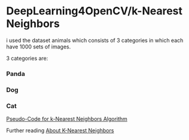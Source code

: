 # DeepLearning4OpenCV/k-Nearest Neighbors

i used the dataset animals which consists of 3 categories in which each have 1000 sets of images.

3 categories are:
<h3>Panda</h3>
<h3>Dog</h3>
<h3>Cat</h3>

<u>Pseudo-Code for k-Nearest Neighbors Algorithm</u>

<p>Further reading <span><a href="http://www.saedsayad.com/k_nearest_neighbors.htm">About K-Nearest Neighbors </a></span></p>
